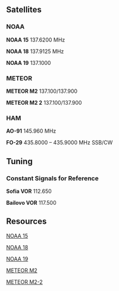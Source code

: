 ## Satellites


### NOAA

**NOAA 15** 137.6200 MHz

**NOAA 18**	137.9125 MHz

**NOAA 19**	137.1000 


### METEOR

**METEOR M2** 137.100/137.900

**METEOR M2 2** 137.100/137.900


### HAM

**AO-91** 145.960 MHz

**FO-29** 435.8000 – 435.9000 MHz SSB/CW


## Tuning

### Constant Signals for Reference

**Sofia VOR** 112.650

**Bailovo VOR** 117.500


## Resources

[NOAA 15](https://www.n2yo.com/satellite/?s=25338)

[NOAA 18](https://www.n2yo.com/satellite/?s=28654)

[NOAA 19](https://www.n2yo.com/satellite/?s=33591)

[METEOR M2](https://www.n2yo.com/satellite/?s=40069)

[METEOR M2-2](https://www.n2yo.com/satellite/?s=44387)

